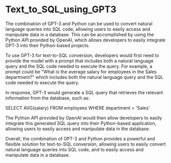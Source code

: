 # Text_to_SQL_using_GPT3

The combination of GPT-3 and Python can be used to convert natural language queries into SQL code, allowing users to easily access and manipulate data in a database. This can be accomplished by using the Python API provided by OpenAI, which allows developers to easily integrate GPT-3 into their Python-based projects.

To use GPT-3 for text-to-SQL conversion, developers would first need to provide the model with a prompt that includes both a natural language query and the SQL code needed to execute the query. For example, a prompt could be "What is the average salary for employees in the Sales department?" which includes both the natural language query and the SQL code needed to execute the query.

In response, GPT-3 would generate a SQL query that retrieves the relevant information from the database, such as:

SELECT AVG(salary) FROM employees WHERE department = 'Sales'

The Python API provided by OpenAI would then allow developers to easily integrate this generated SQL query into their Python-based application, allowing users to easily access and manipulate data in the database.

Overall, the combination of GPT-3 and Python provides a powerful and flexible solution for text-to-SQL conversion, allowing users to easily convert natural language queries into SQL code, and to easily access and manipulate data in a database.
